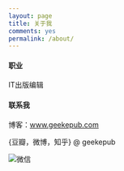 ```yaml
---
layout: page
title: 关于我
comments: yes
permalink: /about/
---
```


#### 职业

IT出版编辑

#### 联系我

博客：www.geekepub.com

{豆瓣，微博，知乎} @ geekepub

![微信](http://7xnix3.com1.z0.glb.clouddn.com/wechat.jpg)
